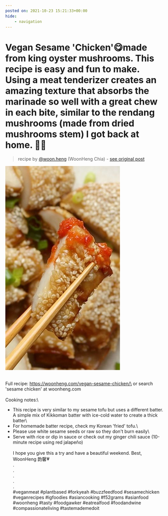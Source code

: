 ```yaml
---
posted on: 2021-10-23 15:21:33+00:00
hide:
    - navigation
---
```


# Vegan Sesame 'Chicken'😋made from king oyster mushrooms. This recipe is easy and fun to make. Using a meat tenderizer creates an amazing texture that absorbs the marinade so well with a great chew in each bite, similar to the rendang mushrooms (made from dried mushrooms stem) I got back at home. 👍🏼 

> recipe by [@woon.heng](https://www.instagram.com/woon.heng/) 
(WoonHeng Chia) - [see original post](https://instagram.com/p/CVYDxvRFbGq)

![](../img/woon.heng_23-10-2021_1510.png)

⁣\
Full recipe: https://woonheng.com/vegan-sesame-chicken/⁣\
or search 'sesame chicken' at woonheng.com⁣\
⁣\
Cooking notes:⁣\
- This recipe is very similar to my sesame tofu but uses a different batter. A simple mix of Kikkoman batter with ice-cold water to create a thick batter⁣\
- For homemade batter recipe, check my Korean 'fried' tofu.⁣\
- Please use white sesame seeds or raw so they don't burn easily⁣\
- Serve with rice or dip in sauce or check out my ginger chili sauce (10-minute recipe using red jalapeño)⁣\
⁣\
I hope you give this a try and have a beautiful weekend. Best, WoonHeng 韵馨💗⁣⁣⁣\
.⁣⁣⁣\
.⁣⁣⁣\
.⁣⁣⁣\
.⁣⁣⁣\
.⁣⁣⁣\
\#veganmeat \#plantbased \#forkyeah \#buzzfeedfood \#sesamechicken \#veganrecipes \#igfoodies \#asiancooking \#f52grams \#asianfood \#woonheng \#tasty \#foodgawker \#eatrealfood \#foodandwine \#compassionateliving \#tastemademedoit 